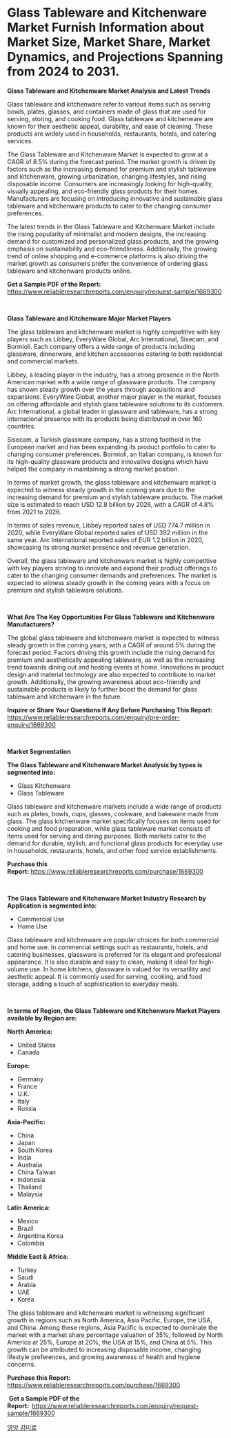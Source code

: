 <p><h1>Glass Tableware and Kitchenware Market Furnish Information about Market Size, Market Share, Market Dynamics, and Projections Spanning from 2024 to 2031.</h1></p><p><strong>Glass Tableware and Kitchenware Market Analysis and Latest Trends</strong></p>
<p><p>Glass tableware and kitchenware refer to various items such as serving bowls, plates, glasses, and containers made of glass that are used for serving, storing, and cooking food. Glass tableware and kitchenware are known for their aesthetic appeal, durability, and ease of cleaning. These products are widely used in households, restaurants, hotels, and catering services.</p><p>The Glass Tableware and Kitchenware Market is expected to grow at a CAGR of 8.5% during the forecast period. The market growth is driven by factors such as the increasing demand for premium and stylish tableware and kitchenware, growing urbanization, changing lifestyles, and rising disposable income. Consumers are increasingly looking for high-quality, visually appealing, and eco-friendly glass products for their homes. Manufacturers are focusing on introducing innovative and sustainable glass tableware and kitchenware products to cater to the changing consumer preferences.</p><p>The latest trends in the Glass Tableware and Kitchenware Market include the rising popularity of minimalist and modern designs, the increasing demand for customized and personalized glass products, and the growing emphasis on sustainability and eco-friendliness. Additionally, the growing trend of online shopping and e-commerce platforms is also driving the market growth as consumers prefer the convenience of ordering glass tableware and kitchenware products online.</p></p>
<p><strong>Get a Sample PDF of the Report:&nbsp;</strong> <a href="https://www.reliableresearchreports.com/enquiry/request-sample/1669300">https://www.reliableresearchreports.com/enquiry/request-sample/1669300</a></p>
<p>&nbsp;</p>
<p><strong>Glass Tableware and Kitchenware Major Market Players</strong></p>
<p><p>The glass tableware and kitchenware market is highly competitive with key players such as Libbey, EveryWare Global, Arc International, Sisecam, and Bormioli. Each company offers a wide range of products including glassware, dinnerware, and kitchen accessories catering to both residential and commercial markets.</p><p>Libbey, a leading player in the industry, has a strong presence in the North American market with a wide range of glassware products. The company has shown steady growth over the years through acquisitions and expansions. EveryWare Global, another major player in the market, focuses on offering affordable and stylish glass tableware solutions to its customers. Arc International, a global leader in glassware and tableware, has a strong international presence with its products being distributed in over 160 countries.</p><p>Sisecam, a Turkish glassware company, has a strong foothold in the European market and has been expanding its product portfolio to cater to changing consumer preferences. Bormioli, an Italian company, is known for its high-quality glassware products and innovative designs which have helped the company in maintaining a strong market position.</p><p>In terms of market growth, the glass tableware and kitchenware market is expected to witness steady growth in the coming years due to the increasing demand for premium and stylish tableware products. The market size is estimated to reach USD 12.8 billion by 2026, with a CAGR of 4.8% from 2021 to 2026.</p><p>In terms of sales revenue, Libbey reported sales of USD 774.7 million in 2020, while EveryWare Global reported sales of USD 392 million in the same year. Arc International reported sales of EUR 1.2 billion in 2020, showcasing its strong market presence and revenue generation.</p><p>Overall, the glass tableware and kitchenware market is highly competitive with key players striving to innovate and expand their product offerings to cater to the changing consumer demands and preferences. The market is expected to witness steady growth in the coming years with a focus on premium and stylish tableware solutions.</p></p>
<p>&nbsp;</p>
<p><strong>What Are The Key Opportunities For Glass Tableware and Kitchenware Manufacturers?</strong></p>
<p><p>The global glass tableware and kitchenware market is expected to witness steady growth in the coming years, with a CAGR of around 5% during the forecast period. Factors driving this growth include the rising demand for premium and aesthetically appealing tableware, as well as the increasing trend towards dining out and hosting events at home. Innovations in product design and material technology are also expected to contribute to market growth. Additionally, the growing awareness about eco-friendly and sustainable products is likely to further boost the demand for glass tableware and kitchenware in the future.</p></p>
<p><strong>Inquire or Share Your Questions If Any Before Purchasing This Report:</strong> <a href="https://www.reliableresearchreports.com/enquiry/pre-order-enquiry/1669300">https://www.reliableresearchreports.com/enquiry/pre-order-enquiry/1669300</a></p>
<p>&nbsp;</p>
<p><strong>Market Segmentation</strong></p>
<p><strong>The Glass Tableware and Kitchenware Market Analysis by types is segmented into:</strong></p>
<p><ul><li>Glass Kitchenware</li><li>Glass Tableware</li></ul></p>
<p><p>Glass tableware and kitchenware markets include a wide range of products such as plates, bowls, cups, glasses, cookware, and bakeware made from glass. The glass kitchenware market specifically focuses on items used for cooking and food preparation, while glass tableware market consists of items used for serving and dining purposes. Both markets cater to the demand for durable, stylish, and functional glass products for everyday use in households, restaurants, hotels, and other food service establishments.</p></p>
<p><strong>Purchase this Report:&nbsp;</strong><a href="https://www.reliableresearchreports.com/purchase/1669300">https://www.reliableresearchreports.com/purchase/1669300</a></p>
<p>&nbsp;</p>
<p><strong>The Glass Tableware and Kitchenware Market Industry Research by Application is segmented into:</strong></p>
<p><ul><li>Commercial Use</li><li>Home Use</li></ul></p>
<p><p>Glass tableware and kitchenware are popular choices for both commercial and home use. In commercial settings such as restaurants, hotels, and catering businesses, glassware is preferred for its elegant and professional appearance. It is also durable and easy to clean, making it ideal for high-volume use. In home kitchens, glassware is valued for its versatility and aesthetic appeal. It is commonly used for serving, cooking, and food storage, adding a touch of sophistication to everyday meals.</p></p>
<p>&nbsp;</p>
<p><strong>In terms of Region, the Glass Tableware and Kitchenware Market Players available by Region are:</strong></p>
<p>
    <p> <strong> North America: </strong>
        <ul>
            <li>United States</li>
            <li>Canada</li>
        </ul>
        </p> 
    <p> <strong> Europe: </strong>
        <ul>
            <li>Germany</li>
            <li>France</li>
            <li>U.K.</li>
            <li>Italy</li>
            <li>Russia</li>
        </ul>
        </p> 
    <p> <strong> Asia-Pacific: </strong>
        <ul>
            <li>China</li>
            <li>Japan</li>
            <li>South Korea</li>
            <li>India</li>
            <li>Australia</li>
            <li>China Taiwan</li>
            <li>Indonesia</li>
            <li>Thailand</li>
            <li>Malaysia</li>
        </ul>
        </p> 
    <p> <strong> Latin America: </strong>
        <ul>
            <li>Mexico</li>
            <li>Brazil</li>
            <li>Argentina Korea</li>
            <li>Colombia</li>
        </ul>
        </p> 
    <p> <strong> Middle East & Africa: </strong>
        <ul>
            <li>Turkey</li>
            <li>Saudi</li>
            <li>Arabia</li>
            <li>UAE</li>
            <li>Korea</li>
        </ul>
    </p>
    </p>
<p><p>The glass tableware and kitchenware market is witnessing significant growth in regions such as North America, Asia Pacific, Europe, the USA, and China. Among these regions, Asia Pacific is expected to dominate the market with a market share percentage valuation of 35%, followed by North America at 25%, Europe at 20%, the USA at 15%, and China at 5%. This growth can be attributed to increasing disposable income, changing lifestyle preferences, and growing awareness of health and hygiene concerns.</p></p>
<p><strong>Purchase this Report: </strong><a href="https://www.reliableresearchreports.com/purchase/1669300">https://www.reliableresearchreports.com/purchase/1669300</a></p>
<p>&nbsp;<strong>Get a Sample PDF of the Report:&nbsp;&nbsp;</strong><a href="https://www.reliableresearchreports.com/enquiry/request-sample/1669300">https://www.reliableresearchreports.com/enquiry/request-sample/1669300</a></p>
<p><strong></strong></p>
<p><p><a href="https://github.com/vdhdwjyp90142/Market-Research-Report-List-1/blob/main/34896097863.md">영양 감미료</a></p></p>
